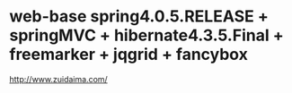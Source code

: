 web-base
spring4.0.5.RELEASE + springMVC + hibernate4.3.5.Final + freemarker + jqgrid + fancybox
========
http://www.zuidaima.com/
